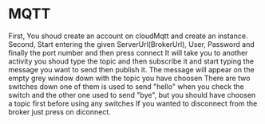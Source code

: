 # MQTT
First, You shoud create an account on cloudMqtt and create an instance. 
Second, Start entering the given ServerUrl(BrokerUrl), User, Password and finally the port number and then press connect
It will take you to another activity you shoud type the topic and then subscribe it and start typing the message you want to send then publish it.
The message will appear on the empty grey window down with the topic you have choosen
There are two switches down one of them is used to send "hello" when you check the switch and the other one used to send "bye", but you should have choosen a topic first before using any switches
If you wanted to disconnect from the broker just press on diconnect.
